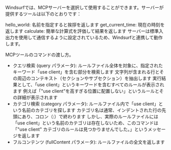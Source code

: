 Windsurfでは、MCPサーバーを選択して使用することができます。サーバーが提供するツールは以下のとおりです：

hello_world: 名前を指定すると挨拶を返します
get_current_time: 現在の時刻を返します
calculate: 簡単な計算式を評価して結果を返します
サーバーは標準入出力を使用して通信するように設定されているため、Windsurfと連携して動作します。

MCPツールのコマンドの渡し方。
- クエリ検索 (query パラメータ):
ルールファイル全体を対象に、指定されたキーワード「use client」を含む部分を検索します
文字列が含まれる行とその周辺のコンテキスト（セクションやサブセクション）を抽出します
実行結果として、「use client」というキーワードを含むすべてのルールが表示されます
例えば「"use client"を高すぎる位置に配置しない」というルールとその詳細が表示されます
- カテゴリ検索 (category パラメータ):
ルールファイル内で「use client」という名前のカテゴリを探します
カテゴリ名は通常、インデントされた行の先頭にあり、コロン（:）で終わります
しかし、実際のルールファイルには「use client」という名前のカテゴリは存在しないため、このコマンドは「"use client" カテゴリのルールは見つかりませんでした。」というメッセージを返します
- フルコンテンツ (fullContent パラメータ):
ルールファイルの全文を返します
